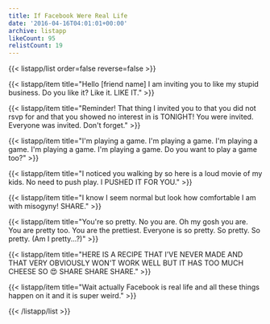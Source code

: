 ```yaml
---
title: If Facebook Were Real Life
date: '2016-04-16T04:01:01+00:00'
archive: listapp
likeCount: 95
relistCount: 19
---
```



{{< listapp/list order=false reverse=false >}}

   {{< listapp/item title="Hello [friend name] I am inviting you to like my stupid business. Do you like it? Like it. LIKE IT." >}}

   {{< listapp/item title="Reminder! That thing I invited you to that you did not rsvp for and that you showed no interest in is TONIGHT! You were invited. Everyone was invited. Don't forget." >}}

   {{< listapp/item title="I'm playing a game. I'm playing a game. I'm playing a game. I'm playing a game. I'm playing a game. Do you want to play a game too?" >}}

   {{< listapp/item title="I noticed you walking by so here is a loud movie of my kids. No need to push play. I PUSHED IT FOR YOU." >}}

   {{< listapp/item title="I know I seem normal but look how comfortable I am with misogyny! SHARE." >}}

   {{< listapp/item title="You're so pretty. No you are. Oh my gosh you are. You are pretty too. You are the prettiest. Everyone is so pretty. So pretty. So pretty. (Am I pretty...?)" >}}

   {{< listapp/item title="HERE IS A RECIPE THAT I'VE NEVER MADE AND THAT VERY OBVIOUSLY WON'T WORK WELL BUT IT HAS TOO MUCH CHEESE SO 😍 SHARE SHARE SHARE." >}}

   {{< listapp/item title="Wait actually Facebook is real life and all these things happen on it and it is super weird." >}}

{{< /listapp/list >}}

